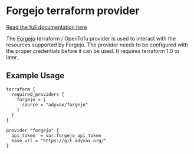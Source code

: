 # Forgejo terraform provider

[Read the full documentation
here](https://registry.terraform.io/providers/adyxax/forgejo/latest/docs)

The [Forgejo](https://forgejo.org/) terraform / OpenTofu provider is used to
interact with the resources supported by Forgejo. The provider needs to be
configured with the proper credentials before it can be used. It requires
terraform 1.0 or later.

## Example Usage

```hcl
terraform {
  required_providers {
    forgejo = {
      source = "adyxax/forgejo"
    }
  }
}

provider "forgejo" {
  api_token  = var.forgejo_api_token
  base_url = "https://git.adyxax.org/"
}
```
